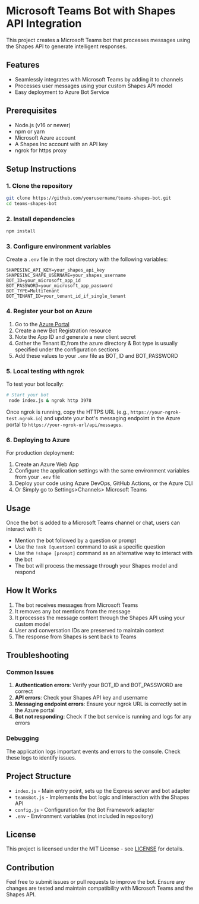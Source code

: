 # Microsoft Teams Bot with Shapes API Integration

This project creates a Microsoft Teams bot that processes messages using the Shapes API to generate intelligent responses.

## Features

- Seamlessly integrates with Microsoft Teams by adding it to channels
- Processes user messages using your custom Shapes API model
- Easy deployment to Azure Bot Service

## Prerequisites

- Node.js (v16 or newer)
- npm or yarn
- Microsoft Azure account
- A Shapes Inc account with an API key
- ngrok for https proxy 
## Setup Instructions

### 1. Clone the repository

```bash
git clone https://github.com/yourusername/teams-shapes-bot.git
cd teams-shapes-bot
```

### 2. Install dependencies

```bash
npm install
```

### 3. Configure environment variables

Create a `.env` file in the root directory with the following variables:

```
SHAPESINC_API_KEY=your_shapes_api_key
SHAPESINC_SHAPE_USERNAME=your_shapes_username
BOT_ID=your_microsoft_app_id
BOT_PASSWORD=your_microsoft_app_password
BOT_TYPE=MultiTenant
BOT_TENANT_ID=your_tenant_id_if_single_tenant
```

### 4. Register your bot on Azure

1. Go to the [Azure Portal](https://portal.azure.com)
2. Create a new Bot Registration resource
3. Note the App ID and generate a new client secret
4. Gather the Tenant ID,from the azure directory & Bot type is usually specified under the configuration sections
5. Add these values to your `.env` file as BOT_ID and BOT_PASSWORD

### 5. Local testing with ngrok

To test your bot locally:

```bash
# Start your bot
 node index.js & ngrok http 3978
```

Once ngrok is running, copy the HTTPS URL (e.g., `https://your-ngrok-test.ngrok.io`) and update your bot's messaging endpoint in the Azure portal to `https://your-ngrok-url/api/messages`.

### 6. Deploying to Azure

For production deployment:

1. Create an Azure Web App
2. Configure the application settings with the same environment variables from your `.env` file
3. Deploy your code using Azure DevOps, GitHub Actions, or the Azure CLI
4. Or Simply go to Settings>Channels> Microsoft Teams

## Usage

Once the bot is added to a Microsoft Teams channel or chat, users can interact with it:

- Mention the bot followed by a question or prompt
- Use the `!ask [question]` command to ask a specific question
- Use the `!shape [prompt]` command as an alternative way to interact with the bot
- The bot will process the message through your Shapes model and respond

## How It Works

1. The bot receives messages from Microsoft Teams
2. It removes any bot mentions from the message
3. It processes the message content through the Shapes API using your custom model
4. User and conversation IDs are preserved to maintain context
5. The response from Shapes is sent back to Teams

## Troubleshooting

### Common Issues

1. **Authentication errors**: Verify your BOT_ID and BOT_PASSWORD are correct
2. **API errors**: Check your Shapes API key and username
3. **Messaging endpoint errors**: Ensure your ngrok URL is correctly set in the Azure portal
4. **Bot not responding**: Check if the bot service is running and logs for any errors

### Debugging

The application logs important events and errors to the console. Check these logs to identify issues.

## Project Structure

- `index.js` - Main entry point, sets up the Express server and bot adapter
- `teamsBot.js` - Implements the bot logic and interaction with the Shapes API
- `config.js` - Configuration for the Bot Framework adapter
- `.env` - Environment variables (not included in repository)

## License

This project is licensed under the MIT License - see [LICENSE](LICENSE) for details.

## Contribution

Feel free to submit issues or pull requests to improve the bot. Ensure any changes are tested and maintain compatibility with Microsoft Teams and the Shapes API.
